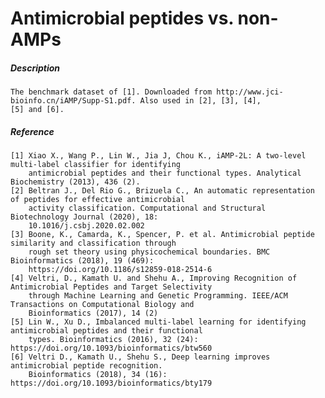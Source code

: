 # Antimicrobial peptides vs. non-AMPs

##### Description

    The benchmark dataset of [1]. Downloaded from http://www.jci-bioinfo.cn/iAMP/Supp-S1.pdf. Also used in [2], [3], [4],
    [5] and [6].
    
##### Reference

    [1] Xiao X., Wang P., Lin W., Jia J, Chou K., iAMP-2L: A two-level multi-label classifier for identifying 
        antimicrobial peptides and their functional types. Analytical Biochemistry (2013), 436 (2).    
    [2] Beltran J., Del Rio G., Brizuela C., An automatic representation of peptides for effective antimicrobial 
        activity classification. Computational and Structural Biotechnology Journal (2020), 18: 
        10.1016/j.csbj.2020.02.002 
    [3] Boone, K., Camarda, K., Spencer, P. et al. Antimicrobial peptide similarity and classification through 
        rough set theory using physicochemical boundaries. BMC Bioinformatics (2018), 19 (469):
        https://doi.org/10.1186/s12859-018-2514-6
    [4] Veltri, D., Kamath U. and Shehu A., Improving Recognition of Antimicrobial Peptides and Target Selectivity 
        through Machine Learning and Genetic Programming. IEEE/ACM Transactions on Computational Biology and 
        Bioinformatics (2017), 14 (2)
    [5] Lin W., Xu D., Imbalanced multi-label learning for identifying antimicrobial peptides and their functional 
        types. Bioinformatics (2016), 32 (24): https://doi.org/10.1093/bioinformatics/btw560
    [6] Veltri D., Kamath U., Shehu S., Deep learning improves antimicrobial peptide recognition. 
        Bioinformatics (2018), 34 (16): https://doi.org/10.1093/bioinformatics/bty179